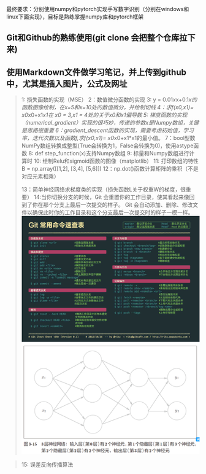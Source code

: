 最终要求：分别使用numpy和pytorch实现手写数字识别（分别在windows和linux下面实现），目标是熟练掌握numpy库和pytorch框架

## Git和Github的熟练使用(git clone 会把整个仓库拉下来)

## 使用Markdown文件做学习笔记，并上传到github中，尤其是插入图片，公式及网址

>1: 损失函数的实现（MSE）
>2：数值微分函数的实现
>3: y = 0.01*x*x+0.1*x的函数图像绘制，在x=5和x=10处的数值微分，并绘制切线
>4：求f(x0,x1)= x0*x0+x1*x1在 x0 = 3,x1 = 4处的关于x0和x1偏导数
>5: 梯度函数的实现（numerical_gradient）实现的很巧妙，传递的参数x是Numpy数组，关键是思路很重要
>6：gradient_descent函数的实现，需要考虑初始值，学习率，迭代次数以及函数f,求f(x0,x1)= x0*x0+x1*x1的最小值。
>7：bool型数NumPy数组转换成整型(True会转换为1，False会转换为0)，使用astype函数
>8: def step_function(x)支持Numpy数组
>9: 标量和Numpy数组进行计算时
>10: 绘制Relu和sigmoid函数的图像（matplotlib）
>11: 打印数组的特性  B = np.array([[1,2], [3,4], [5,6]])
>12：np.dot()函数计算矩阵的乘积（不是对应元素相乘）
>
>13：简单神经网络求梯度类的实现（损失函数L关于权重W的梯度，很重要）
>14:当你切换分支的时候，Git 会重置你的工作目录，使其看起来像回到了你在那个分支上最后一次提交的样子。 Git 会自动添加、删除、修改文件以确保此时你的工作目录和这个分支最后一次提交时的样子一模一样。
><img src=".\image\git指令.jpg" alt="git指令" style="zoom:50%;" />![NeuralNetworkLays](.\image\NeuralNetworkLays.png)
>

>15: 误差反向传播算法 



